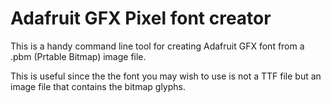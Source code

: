 # Adafruit GFX Pixel font creator
This is a handy command line tool for creating Adafruit GFX font from a .pbm (Prtable Bitmap) image file.

This is useful since the the font you may wish to use is not a TTF file but an image file that contains the bitmap glyphs.
